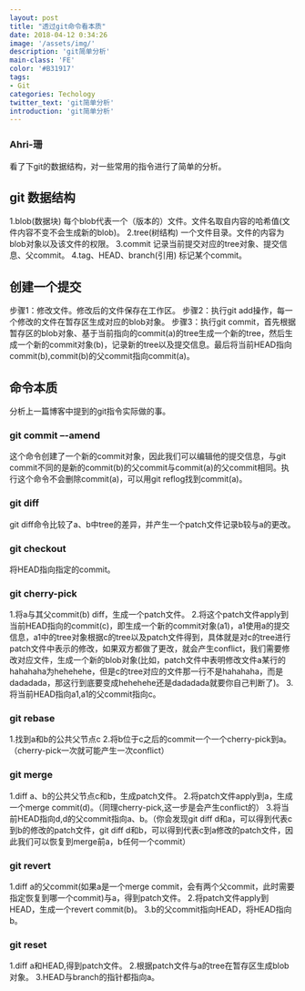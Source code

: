 ```yaml
---
layout: post
title: "透过git命令看本质"
date: 2018-04-12 0:34:26
image: '/assets/img/'
description: 'git简单分析'
main-class: 'FE'
color: '#B31917'
tags:
- Git
categories: Techology
twitter_text: 'git简单分析'
introduction: 'git简单分析'
---
```


### Ahri-珊

看了下git的数据结构，对一些常用的指令进行了简单的分析。

## git 数据结构

1.blob(数据块)
每个blob代表一个（版本的）文件。文件名取自内容的哈希值(文件内容不变不会生成新的blob)。
2.tree(树结构)
一个文件目录。文件的内容为blob对象以及该文件的权限。
3.commit
记录当前提交对应的tree对象、提交信息、父commit。
4.tag、HEAD、branch(引用)
标记某个commit。

## 创建一个提交

步骤1：修改文件。修改后的文件保存在工作区。
步骤2：执行git add操作，每一个修改的文件在暂存区生成对应的blob对象。
步骤3：执行git commit，首先根据暂存区的blob对象、基于当前指向的commit(a)的tree生成一个新的tree，然后生成一个新的commit对象(b)，记录新的tree以及提交信息。最后将当前HEAD指向commit(b),commit(b)的父commit指向commit(a)。

##  命令本质

分析上一篇博客中提到的git指令实际做的事。

### git commit –-amend

这个命令创建了一个新的commit对象，因此我们可以编辑他的提交信息，与git commit不同的是新的commit(b)的父commit与commit(a)的父commit相同。执行这个命令不会删除commit(a)，可以用git reflog找到commit(a)。

### git diff <commit a> <commit b>

git diff命令比较了a、b中tree的差异，并产生一个patch文件记录b较与a的更改。

### git checkout

将HEAD指向指定的commit。

### git cherry-pick <commit a>

1.将a与其父commit(b) diff，生成一个patch文件。
2.将这个patch文件apply到当前HEAD指向的commit(c)，即生成一个新的commit对象(a1)，a1使用a的提交信息，a1中的tree对象根据c的tree以及patch文件得到，具体就是对c的tree进行patch文件中表示的修改，如果双方都做了更改，就会产生conflict，我们需要修改对应文件，生成一个新的blob对象(比如，patch文件中表明修改文件a某行的hahahaha为hehehehe，但是c的tree对应的文件那一行不是hahahaha，而是dadadada，那这行到底要变成hehehehe还是dadadada就要你自己判断了)。
3.将当前HEAD指向a1,a1的父commit指向c。

### git rebase <commit a> <commit b>

1.找到a和b的公共父节点c
2.将b位于c之后的commit一个一个cherry-pick到a。（cherry-pick一次就可能产生一次conflict）

### git merge <commit a> <commit b>

1.diff a、b的公共父节点c和b，生成patch文件。
2.将patch文件apply到a，生成一个merge commit(d)。（同理cherry-pick,这一步是会产生conflict的）
3.将当前HEAD指向d,d的父commit指向a、b。（你会发现git diff d和a，可以得到代表c到b的修改的patch文件，git diff d和b，可以得到代表c到a修改的patch文件，因此我们可以恢复到merge前a，b任何一个commit）

### git revert <commit a>

1.diff a的父commit(如果a是一个merge commit，会有两个父commit，此时需要指定恢复到哪一个commit)与a，得到patch文件。
2.将patch文件apply到HEAD，生成一个revert commit(b)。
3.b的父commit指向HEAD，将HEAD指向b。

### git reset <commit a>

1.diff a和HEAD,得到patch文件。
2.根据patch文件与a的tree在暂存区生成blob对象。
3.HEAD与branch的指针都指向a。